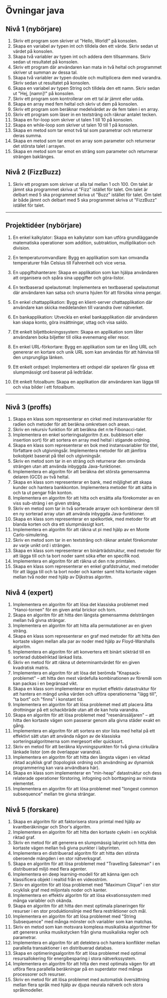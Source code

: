 # Övningar java

## Nivå 1 (nybörjare)

1. Skriv ett program som skriver ut "Hello, World!" på konsolen.
2. Skapa en variabel av typen int och tilldela den ett värde. Skriv sedan ut värdet på konsolen.
3. Skapa två variabler av typen int och addera dem tillsammans. Skriv sedan ut resultatet på konsolen.
4. Skriv ett program där användaren kan mata in två heltal och programmet skriver ut summan av dessa tal.
5. Skapa två variabler av typen double och multiplicera dem med varandra. Skriv sedan ut resultatet på konsolen.
6. Skapa en variabel av typen String och tilldela den ett namn. Skriv sedan ut "Hej, [namn]!" på konsolen.
7. Skriv ett program som kontrollerar om ett tal är jämnt eller udda.
8. Skapa en array med fem heltal och skriv ut dem på konsolen.
9. Skriv ett program som beräknar medelvärdet av de fem talen i en array.
10. Skriv ett program som läser in en textsträng och räknar antalet tecken.
11. Skapa en for-loop som skriver ut talen 1 till 10 på konsolen.
12. Skapa en while-loop som skriver ut talen 10 till 1 på konsolen.
13. Skapa en metod som tar emot två tal som parametrar och returnerar deras summa.
14. Skapa en metod som tar emot en array som parameter och returnerar det största talet i arrayen.
15. Skapa en metod som tar emot en sträng som parameter och returnerar strängen baklänges.

## Nivå 2 (FizzBuzz)

1. Skriv ett program som skriver ut alla tal mellan 1 och 100. Om talet är jämnt ska programmet skriva ut "Fizz" istället för talet. Om talet är delbart med 5 ska programmet skriva ut "Buzz" istället för talet. Om talet är både jämnt och delbart med 5 ska programmet skriva ut "FizzBuzz" istället för talet.

---

## Projektidéer (nybörjare)

1. En enkel kalkylator: Skapa en kalkylator som kan utföra grundläggande matematiska operationer som addition, subtraktion, multiplikation och division.

2. En temperaturomvandlare: Bygg en applikation som kan omvandla temperaturer från Celsius till Fahrenheit och vice versa.

3. En uppgiftshanterare: Skapa en applikation som kan hjälpa användaren att organisera och spåra sina uppgifter och göra-listor.

4. En textbaserad spelautomat: Implementera en textbaserad spelautomat där användaren kan satsa och snurra hjulen för att försöka vinna pengar.

5. En enkel chattapplikation: Bygg en klient-server chattapplikation där användare kan skicka meddelanden till varandra över nätverket.

6. En bankapplikation: Utveckla en enkel bankapplikation där användaren kan skapa konto, göra insättningar, uttag och visa saldo.

7. Ett enkelt biljettbokningssystem: Skapa en applikation som låter användaren boka biljetter till olika evenemang eller resor.

8. En enkel URL-förkortare: Bygg en applikation som tar en lång URL och genererar en kortare och unik URL som kan användas för att hänvisa till den ursprungliga länken.

9. Ett enkelt ordspel: Implementera ett ordspel där spelaren får gissa ett slumpmässigt ord baserat på ledtrådar.

10. Ett enkelt fotoalbum: Skapa en applikation där användaren kan lägga till och visa bilder i ett fotoalbum.

---

## Nivå 3 (proffs)

1. Skapa en klass som representerar en cirkel med instansvariabler för radien och metoder för att beräkna omkretsen och arean.
2. Skriv en rekursiv funktion för att beräkna det n:te Fibonacci-talet.
3. Implementera en enkel sorteringsalgoritm (t.ex. bubblesort eller insertion sort) för att sortera en array med heltal i stigande ordning.
4. Skapa en klass som representerar en bok med instansvariabler för titel, författare och utgivningsår. Implementera metoder för att jämföra bokobjekt baserat på titel och utgivningsår.
5. Skriv en metod som tar in en sträng och returnerar den omvända strängen utan att använda inbyggda Java-funktioner.
6. Implementera en algoritm för att beräkna det största gemensamma delaren (GCD) av två heltal.
7. Skapa en klass som representerar en bank, med möjlighet att skapa kunder och hantera bankkonton. Implementera metoder för att sätta in och ta ut pengar från konton.
8. Implementera en algoritm för att hitta och ersätta alla förekomster av en viss sub-sträng i en given sträng.
9. Skriv en metod som tar in två sorterade arrayer och kombinerar dem till en ny sorterad array utan att använda inbyggda Java-funktioner.
10. Skapa en klass som representerar en spelkortlek, med metoder för att blanda korten och dra ett slumpmässigt kort.
11. Implementera en algoritm för att räkna ut pi med hjälp av en Monte Carlo-simulering.
12. Skriv en metod som tar in en textsträng och räknar antalet förekomster av varje unikt ord i strängen.
13. Skapa en klass som representerar en binärträdstruktur, med metoder för att lägga till och ta bort noder samt söka efter en specifik nod.
14. Implementera en algoritm för att räkna ut den n:te primtalen.
15. Skapa en klass som representerar en enkel grafdstruktur, med metoder för att lägga till och ta bort noder och kanter samt hitta kortaste vägen mellan två noder med hjälp av Dijkstras algoritm.

## Nivå 4 (expert)

1. Implementera en algoritm för att lösa det klassiska problemet med "Hanoi-tornen" för en given antal brickor och torn.
2. Skapa en algoritm för att hitta den längsta gemensamma delsträngen mellan två givna strängar.
3. Implementera en algoritm för att hitta alla permutationer av en given sträng.
4. Skapa en klass som representerar en graf med metoder för att hitta den kortaste vägen mellan alla par av noder med hjälp av Floyd-Warshalls algoritm.
5. Implementera en algoritm för att konvertera ett binärt sökträd till en sorterad dubbelriktad länkad lista.
6. Skriv en metod för att räkna ut determinantvärdet för en given kvadratisk matris.
7. Implementera en algoritm för att lösa det berömda "Knapsack-problemet" – att hitta den mest värdefulla kombinationen av föremål som kan packas i en begränsad vikt.
8. Skapa en klass som implementerar en mycket effektiv datastruktur för att hantera en mängd unika värden och utföra operationerna "lägg till", "ta bort" och "finns" i konstant tid.
9. Implementera en algoritm för att lösa problemet med att placera åtta drottningar på ett schackbräde utan att de kan hota varandra.
10. Skapa en algoritm för att lösa problemet med "resenärssäljaren" – att hitta den kortaste vägen som passerar genom alla givna städer exakt en gång.
11. Implementera en algoritm för att sortera en stor lista med heltal på ett effektivt sätt utan att använda någon av de klassiska sorteringsalgoritmerna som mergesort eller quicksort.
12. Skriv en metod för att beräkna klyvningspunkten för två givna cirkulära länkade listor (om de överlappar varandra).
13. Implementera en algoritm för att hitta den längsta vägen i en viktad riktad acyklisk graf (topologisk ordning och användning av dynamisk programmering kan vara användbara här).
14. Skapa en klass som implementerar en "min-heap" datastruktur och dess relaterade operationer förstoring, infogning och borttagning av minsta elementet.
15. Implementera en algoritm för att lösa problemet med "longest common subsequence" mellan tre givna strängar.

## Nivå 5 (forskare)

1. Skapa en algoritm för att faktorisera stora primtal med hjälp av kvantberäkningar och Shor's algoritm.
2. Implementera en algoritm för att hitta den kortaste cykeln i en ocyklisk riktad graf.
3. Skriv en metod för att generera en slumpmässig labyrint och hitta den kortaste vägen mellan två givna punkter i labyrinten.
4. Implementera en distribuerad algoritm för att hitta den största oberoende mängden i en stor nätverksgraf.
5. Skapa en algoritm för att lösa problemet med "Travelling Salesman" i en distribuerad miljö med flera agenter.
6. Implementera en deep learning-modell för att känna igen och klassificera objekt i realtid från en videoström.
7. Skriv en algoritm för att lösa problemet med "Maximum Clique" i en stor ocyklisk graf med miljontals noder och kanter.
8. Implementera en effektiv algoritm för att lösa ekvationssystem med många variabler och okända.
9. Skapa en algoritm för att hitta den mest optimala planeringen för resurser i en stor produktionslinje med flera restriktioner och mål.
10. Implementera en algoritm för att lösa problemet med "String Subsequence" med många mönster och variabler som kan matchas.
11. Skriv en metod som kan motsvara komplexa musikaliska algoritmer för att generera unika musikstycken från givna musikaliska regler och parametrar.
12. Implementera en algoritm för att detektera och hantera konflikter mellan parallella transaktioner i en distribuerad databas.
13. Skapa en optimeringsalgoritm för att lösa problemet med optimal resursallokering för energibesparing i stora nätverkssystem.
14. Implementera en algoritm för att hitta den mest optimala vägen för att utföra flera parallella beräkningar på en superdator med många processorer och resurser.
15. Skriv en metod för att lösa problemet med automatisk översättning mellan flera språk med hjälp av djupa neurala nätverk och stora språkmodeller.
